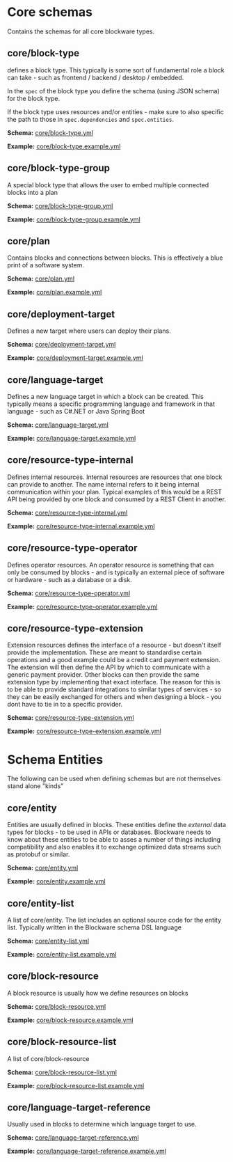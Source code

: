 # Core schemas
Contains the schemas for all core blockware types.

## core/block-type
defines a block type. This typically is some sort of fundamental role
a block can take - such as frontend / backend / desktop / embedded.

In the ```spec``` of the block type you define the schema (using JSON schema)
for the block type. 

If the block type uses resources and/or entities - make sure to also
specific the path to those in ```spec.dependencies``` 
and ```spec.entities```.

**Schema:**
[core/block-type.yml](core/block-type.yml)

**Example:**
[core/block-type.example.yml](core/block-type.example.yml)

## core/block-type-group
A special block type that allows the user to embed multiple connected
blocks into a plan

**Schema:**
[core/block-type-group.yml](core/block-type-group.yml)

**Example:**
[core/block-type-group.example.yml](core/block-type-group.example.yml)

## core/plan
Contains blocks and connections between blocks. This is effectively a blue
print of a software system.


**Schema:**
[core/plan.yml](core/plan.yml)

**Example:**
[core/plan.example.yml](core/plan.example.yml)

## core/deployment-target
Defines a new target where users can deploy their plans. 


**Schema:**
[core/deployment-target.yml](core/deployment-target.yml)

**Example:**
[core/deployment-target.example.yml](core/deployment-target.example.yml)

## core/language-target
Defines a new language target in which a block can be created. 
This typically means a specific programming language and framework
in that language - such as C#.NET or Java Spring Boot

**Schema:**
[core/language-target.yml](core/language-target.yml)

**Example:**
[core/language-target.example.yml](core/language-target.example.yml)

## core/resource-type-internal
Defines internal resources. Internal resources are resources that 
one block can provide to another. The name internal refers
to it being internal communication within your plan.
Typical examples of this would be a REST API being provided by one block
and consumed by a REST Client in another.  

**Schema:**
[core/resource-type-internal.yml](core/resource-type-internal.yml)

**Example:**
[core/resource-type-internal.example.yml](core/resource-type-internal.example.yml)

## core/resource-type-operator
Defines operator resources. An operator resource is something that
can only be consumed by blocks - and is typically an external piece of
software or hardware - such as a database or a disk.

**Schema:**
[core/resource-type-operator.yml](core/resource-type-operator.yml)

**Example:**
[core/resource-type-operator.example.yml](core/resource-type-operator.example.yml)

## core/resource-type-extension
Extension resources defines the interface of a resource - but doesn't
itself provide the implementation. These are meant to standardise
certain operations and a good example could be a credit card payment 
extension. The extension will then define the API by which to communicate
with a generic payment provider. Other blocks can then provide the same
extension type by implementing that exact interface.
The reason for this is to be able to provide standard integrations
to similar types of services - so they can be easily exchanged for others
and when designing a block - you dont have to tie in to a specific provider.

**Schema:**
[core/resource-type-extension.yml](core/resource-type-extension.yml)

**Example:**
[core/resource-type-extension.example.yml](core/resource-type-extension.example.yml)

# Schema Entities
The following can be used when defining schemas but are not themselves
stand alone "kinds"

## core/entity
Entities are usually defined in blocks. 
These entities define the *external* data types
for blocks - to be used in APIs or databases.
Blockware needs to know about these entities to be able to asses a number of
things including compatibility and also enables it to exchange
optimized data streams such as protobuf or similar.

**Schema:**
[core/entity.yml](core/entity.yml)

**Example:**
[core/entity.example.yml](core/entity.example.yml)

## core/entity-list
A list of core/entity. The list includes an optional source code
for the entity list. Typically written in the Blockware schema DSL 
language

**Schema:**
[core/entity-list.yml](core/entity-list.yml)

**Example:**
[core/entity-list.example.yml](core/entity-list.example.yml)

## core/block-resource
A block resource is usually how we define resources on blocks

**Schema:**
[core/block-resource.yml](core/block-resource.yml)

**Example:**
[core/block-resource.example.yml](core/block-resource.example.yml)

## core/block-resource-list
A list of core/block-resource

**Schema:**
[core/block-resource-list.yml](core/block-resource-list.yml)

**Example:**
[core/block-resource-list.example.yml](core/block-resource-list.example.yml)

## core/language-target-reference
Usually used in blocks to determine which language target to use.

**Schema:**
[core/language-target-reference.yml](core/language-target-reference.yml)

**Example:**
[core/language-target-reference.example.yml](core/language-target-reference.example.yml)